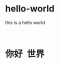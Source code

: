 # hello-world
this is a hello world
<html>
  <head>
    <title>hello world</title>
  </head>
  <body>
    <h1>你好  世界</h1>
  </body>
 </html>
